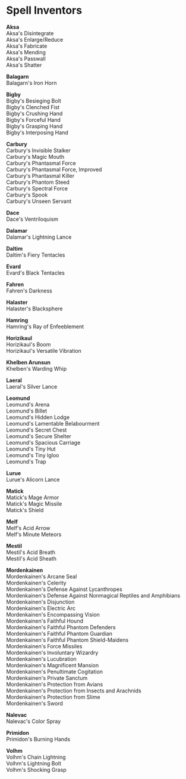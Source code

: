 # Spell Inventors

**Aksa**  
Aksa's Disintegrate  
Aksa's Enlarge/Reduce  
Aksa's Fabricate  
Aksa's Mending  
Aksa's Passwall  
Aksa's Shatter  

**Balagarn**  
Balagarn's Iron Horn  

**Bigby**  
Bigby's Besieging Bolt  
Bigby's Clenched Fist  
Bigby's Crushing Hand  
Bigby's Forceful Hand  
Bigby's Grasping Hand  
Bigby's Interposing Hand  

**Carbury**  
Carbury's Invisible Stalker  
Carbury's Magic Mouth  
Carbury's Phantasmal Force  
Carbury's Phantasmal Force, Improved  
Carbury's Phantasmal Killer  
Carbury's Phantom Steed  
Carbury's Spectral Force  
Carbury's Spook  
Carbury's Unseen Servant  

**Dace**  
Dace's Ventriloquism  

**Dalamar**  
Dalamar's Lightning Lance  

**Daltim**  
Daltim's Fiery Tentacles  

**Evard**  
Evard's Black Tentacles  

**Fahren**  
Fahren's Darkness  

**Halaster**  
Halaster's Blacksphere  

**Hamring**  
Hamring's Ray of Enfeeblement  

**Horizikaul**  
Horizikaul's Boom  
Horizikaul's Versatile Vibration  

**Khelben Arunsun**  
Khelben's Warding Whip  

**Laeral**  
Laeral's Silver Lance  

**Leomund**  
Leomund's Arena  
Leomund's Billet  
Leomund's Hidden Lodge  
Leomund's Lamentable Belabourment  
Leomund's Secret Chest  
Leomund's Secure Shelter  
Leomund's Spacious Carriage  
Leomund's Tiny Hut  
Leomund's Tiny Igloo  
Leomund's Trap

**Lurue**  
Lurue's Alicorn Lance  

**Matick**  
Matick's Mage Armor  
Matick's Magic Missile  
Matick's Shield  

**Melf**  
Melf's Acid Arrow  
Melf's Minute Meteors  

**Mestil**  
Mestil's Acid Breath  
Mestil's Acid Sheath  

**Mordenkainen**  
Mordenkainen's Arcane Seal  
Mordenkainen's Celerity  
Mordenkainen's Defense Against Lycanthropes  
Mordenkainen's Defense Against Nonmagical Reptiles and Amphibians  
Mordenkainen's Disjunction  
Mordenkainen's Electric Arc  
Mordenkainen's Encompassing Vision  
Mordenkainen's Faithful Hound  
Mordenkainen's Faithful Phantom Defenders  
Mordenkainen's Faithful Phantom Guardian  
Mordenkainen's Faithful Phantom Shield-Maidens  
Mordenkainen's Force Missiles  
Mordenkainen's Involuntary Wizardry  
Mordenkainen's Lucubration  
Mordenkainen's Magnificent Mansion  
Mordenkainen's Penultimate Cogitation  
Mordenkainen's Private Sanctum  
Mordenkainen's Protection from Avians  
Mordenkainen's Protection from Insects and Arachnids  
Mordenkainen's Protection from Slime  
Mordenkainen's Sword  

**Nalevac**  
Nalevac's Color Spray  

**Primidon**  
Primidon's Burning Hands  

**Volhm**  
Volhm's Chain Lightning  
Volhm's Lightning Bolt  
Volhm's Shocking Grasp  